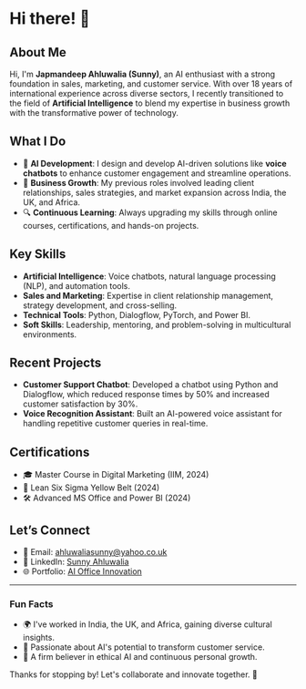 # Hi there! 👋

## About Me
Hi, I'm **Japmandeep Ahluwalia (Sunny)**, an AI enthusiast with a strong foundation in sales, marketing, and customer service. With over 18 years of international experience across diverse sectors, I recently transitioned to the field of **Artificial Intelligence** to blend my expertise in business growth with the transformative power of technology.

## What I Do
- 🌟 **AI Development**: I design and develop AI-driven solutions like **voice chatbots** to enhance customer engagement and streamline operations.
- 💼 **Business Growth**: My previous roles involved leading client relationships, sales strategies, and market expansion across India, the UK, and Africa.
- 🔍 **Continuous Learning**: Always upgrading my skills through online courses, certifications, and hands-on projects.

## Key Skills
- **Artificial Intelligence**: Voice chatbots, natural language processing (NLP), and automation tools.
- **Sales and Marketing**: Expertise in client relationship management, strategy development, and cross-selling.
- **Technical Tools**: Python, Dialogflow, PyTorch, and Power BI.
- **Soft Skills**: Leadership, mentoring, and problem-solving in multicultural environments.

## Recent Projects
- **Customer Support Chatbot**: Developed a chatbot using Python and Dialogflow, which reduced response times by 50% and increased customer satisfaction by 30%.
- **Voice Recognition Assistant**: Built an AI-powered voice assistant for handling repetitive customer queries in real-time.

## Certifications
- 🎓 Master Course in Digital Marketing (IIM, 2024)
- 🥇 Lean Six Sigma Yellow Belt (2024)
- 🛠️ Advanced MS Office and Power BI (2024)

## Let’s Connect
- 📧 Email: [ahluwaliasunny@yahoo.co.uk](mailto:ahluwaliasunny@yahoo.co.uk)
- 💼 LinkedIn: [Sunny Ahluwalia](https://www.linkedin.com/in/sunny-ahluwalia-a834ab24/)
- 🌐 Portfolio: [AI Office Innovation](https://adorable-sorbet-f1eac7.netlify.app/)

---

### Fun Facts
- 🌍 I've worked in India, the UK, and Africa, gaining diverse cultural insights.
- 🤖 Passionate about AI's potential to transform customer service.
- 🧘 A firm believer in ethical AI and continuous personal growth.

Thanks for stopping by! Let's collaborate and innovate together. 🚀
